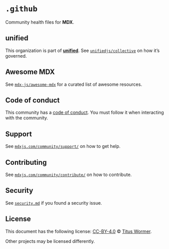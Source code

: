 # `.github`

Community health files for **MDX**.

## unified

This organization is part of **[unified][github-unified]**.
See [`unifiedjs/collective`][github-collective] on how it’s governed.

## Awesome MDX

See [`mdx-js/awesome-mdx`][github-awesome-mdx] for a
curated list of awesome resources.

## Code of conduct

This community has a [code of conduct][file-code-of-conduct].
You must follow it when interacting with the community.

## Support

See [`mdxjs.com/community/support/`][mdxjs-support] on how to get help.

## Contributing

See [`mdxjs.com/community/contribute/`][mdxjs-contribute] on how to contribute.

## Security

See [`security.md`][file-security] if you found a security issue.

## License

This document has the following license:
[CC-BY-4.0][creativecommons-by] © [Titus Wormer][wooorm].

Other projects may be licensed differently.

[creativecommons-by]: https://creativecommons.org/licenses/by/4.0/

[file-code-of-conduct]: code-of-conduct.md

[file-security]: security.md

[github-awesome-mdx]: https://github.com/mdx-js/awesome-mdx

[github-collective]: https://github.com/unifiedjs/collective

[github-unified]: https://github.com/unifiedjs

[mdxjs-contribute]: https://mdxjs.com/community/contribute/

[mdxjs-support]: https://mdxjs.com/community/support/

[wooorm]: https://wooorm.com
